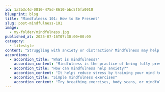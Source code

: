 ```yaml
---
id: 1a2b3c4d-0010-475d-8610-bbc5f5fa0010
blueprint: blog
title: "Mindfulness 101: How to Be Present"
slug: post-mindfulness-101
image:
  - my-folder/mindfulness.jpg
published_at: 2025-07-16T07:30:00+00:00
category:
  - lifestyle
content: "Struggling with anxiety or distraction? Mindfulness may help you stay grounded and calm."
accordions:
  - accordion_title: "What is mindfulness?"
    accordion_content: "Mindfulness is the practice of being fully present and aware in the moment."
  - accordion_title: "How can mindfulness help anxiety?"
    accordion_content: "It helps reduce stress by training your mind to focus and calm racing thoughts."
  - accordion_title: "Simple mindfulness exercises"
    accordion_content: "Try breathing exercises, body scans, or mindful walking to start practicing today."
---
```

